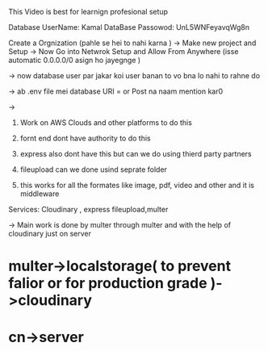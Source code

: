 <!-- chai and Backend With Hitesh Sir -->

This Video is best for learnign profesional setup 




Database UserName: Kamal
DataBase Passowod: UnL5WNFeyavqWg8n




Create a Orgnization (pahle se hei to nahi karna )
-> Make new project and Setup 
-> Now Go into Netwrok Setup and Allow From Anywhere (isse automatic 0.0.0.0/0 asign ho jayegnge )

-> now database user par jakar koi user banan to vo bna lo nahi to rahne do 

-> ab .env file mei database URI = or Post na naam mention kar0 

->




<!-- video 11 File handling and thier party apps  -->
1. Work on AWS Clouds and other platforms to do this 
2. fornt end dont have authority to do this 
3. express also dont have this but can we do using thierd party partners 

4. fileupload can we done usind seprate folder 
5. this works for all the formates like image, pdf, video and other and it is middleware 

Services: Cloudinary , express fileupload,multer


-> Main work is done by multer through multer and with the help of cloudinary just on server 
# multer->localstorage( to prevent falior or for production grade )->cloudinary
# cn->server

